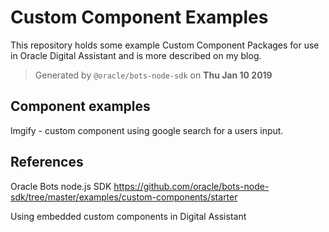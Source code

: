 # Custom Component Examples

This repository holds some example Custom Component Packages for use in 
Oracle Digital Assistant and is more described on my blog.

> Generated by `@oracle/bots-node-sdk` on **Thu Jan 10 2019**

## Component examples
lmgify - custom component using google search for a users input.

## References
Oracle Bots node.js SDK
https://github.com/oracle/bots-node-sdk/tree/master/examples/custom-components/starter

Using embedded custom components in Digital Assistant
<to be published soon>


